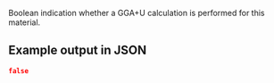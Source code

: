 Boolean indication whether a GGA+U calculation is performed for this material.

## Example output in JSON

```json
false
```